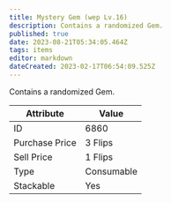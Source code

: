 ```yaml
---
title: Mystery Gem (wep Lv.16)
description: Contains a randomized Gem.
published: true
date: 2023-08-21T05:34:05.464Z
tags: items
editor: markdown
dateCreated: 2023-02-17T06:54:09.525Z
---
```


Contains a randomized Gem.

|Attribute|Value|
|-|-|
|ID|6860|
|Purchase Price|3 Flips|
|Sell Price|1 Flips|
|Type|Consumable|
|Stackable|Yes|

